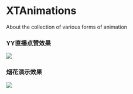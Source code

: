 # XTAnimations
About the collection of various forms of animation

### YY直播点赞效果
![](http://ww1.sinaimg.cn/large/e6a4355cgw1f5tsyiw5rkg208w0gunph.gif)

### 烟花演示效果
![](http://ww3.sinaimg.cn/large/e6a4355cgw1f5tll5lp8qg208w0gk7wk.gif)

